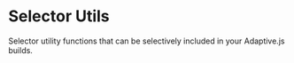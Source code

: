 Selector Utils
================

Selector utility functions that can be selectively included in your Adaptive.js builds.
